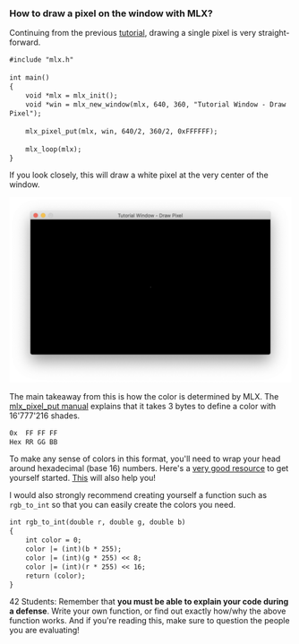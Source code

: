 ### How to draw a pixel on the window with MLX?
Continuing from the previous [tutorial](mlx-tutorial-create-window.md), drawing a single pixel is very straight-forward.
```
#include "mlx.h"

int main()
{
    void *mlx = mlx_init();
    void *win = mlx_new_window(mlx, 640, 360, "Tutorial Window - Draw Pixel");

    mlx_pixel_put(mlx, win, 640/2, 360/2, 0xFFFFFF);

    mlx_loop(mlx);
}
```

If you look closely, this will draw a white pixel at the very center of the window.

![MLX tutorial pixel](images/tutorial-pixel.png)

The main takeaway from this is how the color is determined by MLX. The [mlx_pixel_put manual](mlx_pixel_put.md) explains that it takes 3 bytes to define a color with 16'777'216 shades.
```
0x  FF FF FF
Hex RR GG BB
```

To make any sense of colors in this format, you'll need to wrap your head around hexadecimal (base 16) numbers. Here's a [very good resource](https://www.mathsisfun.com/hexadecimal-decimal-colors.html) to get yourself started. [This](https://www.mathsisfun.com/binary-decimal-hexadecimal-converter.html) will also help you!

I would also strongly recommend creating yourself a function such as `rgb_to_int` so that you can easily create the colors you need.
```
int rgb_to_int(double r, double g, double b)
{
    int color = 0;
    color |= (int)(b * 255);
    color |= (int)(g * 255) << 8;
    color |= (int)(r * 255) << 16;
    return (color);
}
```
42 Students: Remember that **you must be able to explain your code during a defense**. Write your own function, or find out exactly how/why the above function works. And if you're reading this, make sure to question the people you are evaluating!
